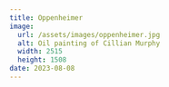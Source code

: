 ```yaml
---
title: Oppenheimer
image:
  url: /assets/images/oppenheimer.jpg
  alt: Oil painting of Cillian Murphy
  width: 2515
  height: 1508
date: 2023-08-08
---
```

